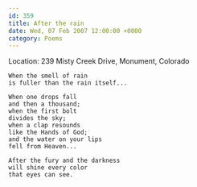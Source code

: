 ```yaml
---
id: 359
title: After the rain
date: Wed, 07 Feb 2007 12:00:00 +0000
category: Poems
---
```


Location: 239 Misty Creek Drive, Monument, Colorado

    When the smell of rain  
    is fuller than the rain itself...

    When one drops fall  
    and then a thousand;  
    when the first bolt  
    divides the sky;  
    when a clap resounds  
    like the Hands of God;  
    and the water on your lips  
    fell from Heaven...

    After the fury and the darkness  
    will shine every color  
    that eyes can see.


